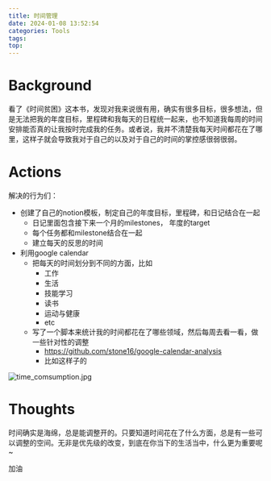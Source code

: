 ```yaml
---
title: 时间管理
date: 2024-01-08 13:52:54
categories: Tools
tags:
top:
---
```

# Background

看了《时间贫困》这本书，发现对我来说很有用，确实有很多目标，很多想法，但是无法把我的年度目标，里程碑和我每天的日程统一起来，也不知道我每周的时间安排能否真的让我按时完成我的任务。或者说，我并不清楚我每天时间都花在了哪里，这样子就会导致我对于自己的以及对于自己的时间的掌控感很弱很弱。

# Actions

解决的行为们：

- 创建了自己的notion模板，制定自己的年度目标，里程碑，和日记结合在一起
    - 日记里面包含接下来一个月的milestones， 年度的target
    - 每个任务都和milestone结合在一起
    - 建立每天的反思的时间
- 利用google calendar
    - 把每天的时间划分到不同的方面，比如
        - 工作
        - 生活
        - 技能学习
        - 读书
        - 运动与健康
        - etc
    - 写了一个脚本来统计我的时间都花在了哪些领域，然后每周去看一看，做一些针对性的调整
        - https://github.com/stone16/google-calendar-analysis
        - 比如这样子的

![time_comsumption.jpg](https://s2.loli.net/2024/01/08/axfZ5IRyHsLM6SE.jpg)

# Thoughts

时间确实是海绵，总是能调整开的。只要知道时间花在了什么方面，总是有一些可以调整的空间。无非是优先级的改变，到底在你当下的生活当中，什么更为重要呢~ 

加油